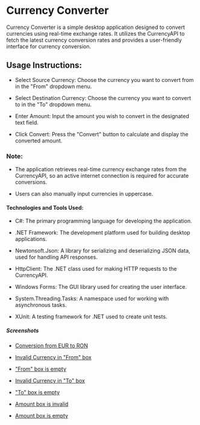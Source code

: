# Currency Converter

Currency Converter is a simple desktop application designed to convert currencies using real-time exchange rates. It utilizes the CurrencyAPI to fetch the latest currency conversion rates and provides a user-friendly interface for currency conversion.

## Usage Instructions:

 - Select Source Currency: Choose the currency you want to convert from in the "From" dropdown menu.

 - Select Destination Currency: Choose the currency you want to convert to in the "To" dropdown menu.

 - Enter Amount: Input the amount you wish to convert in the designated text field.

 - Click Convert: Press the "Convert" button to calculate and display the converted amount.

### Note:

- The application retrieves real-time currency exchange rates from the CurrencyAPI, so an active internet connection is required for accurate conversions.

- Users can also manually input currencies in uppercase.

#### Technologies and Tools Used:

 - C#: The primary programming language for developing the application.

 - .NET Framework: The development platform used for building desktop applications.

 - Newtonsoft.Json: A library for serializing and deserializing JSON data, used for handling API responses.

 - HttpClient: The .NET class used for making HTTP requests to the CurrencyAPI.

 - Windows Forms: The GUI library used for creating the user interface.

 - System.Threading.Tasks: A namespace used for working with asynchronous tasks.

 - XUnit: A testing framework for .NET used to create unit tests.

##### Screenshots

 - [Conversion from EUR to RON](Screenshots/fromEurToRon.jpg)

 - [Invalid Currency in "From" box](Screenshots/invalidFromBox.jpg)

 - ["From" box is empty](Screenshots/emptyFromBox.jpg)

 - [Invalid Currency in "To" box](Screenshots/invalidToBox.jpg)

 - ["To" box is empty](Screenshots/emptyToBox.jpg)

 - [Amount box is invalid](Screenshots/invalidAmountBox.jpg)

 - [Amount box is empty](Screenshots/emptyAmountBox.jpg)
